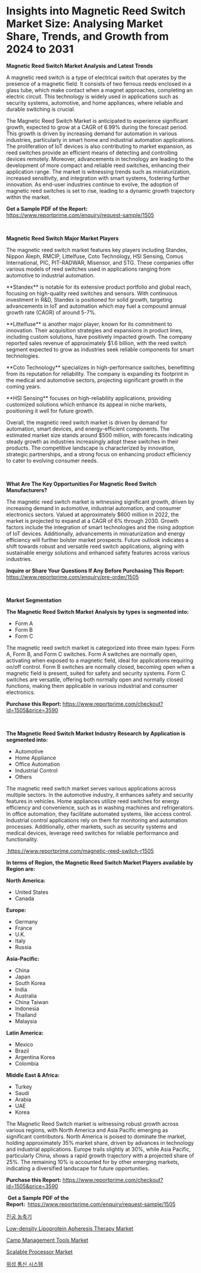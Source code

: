 <p><h1>Insights into Magnetic Reed Switch Market Size: Analysing Market Share, Trends, and Growth from 2024 to 2031</h1></p><p><strong>Magnetic Reed Switch Market Analysis and Latest Trends</strong></p>
<p><p>A magnetic reed switch is a type of electrical switch that operates by the presence of a magnetic field. It consists of two ferrous reeds enclosed in a glass tube, which make contact when a magnet approaches, completing an electric circuit. This technology is widely used in applications such as security systems, automotive, and home appliances, where reliable and durable switching is crucial.</p><p>The Magnetic Reed Switch Market is anticipated to experience significant growth, expected to grow at a CAGR of 6.99% during the forecast period. This growth is driven by increasing demand for automation in various industries, particularly in smart home and industrial automation applications. The proliferation of IoT devices is also contributing to market expansion, as reed switches provide an efficient means of detecting and controlling devices remotely. Moreover, advancements in technology are leading to the development of more compact and reliable reed switches, enhancing their application range. The market is witnessing trends such as miniaturization, increased sensitivity, and integration with smart systems, fostering further innovation. As end-user industries continue to evolve, the adoption of magnetic reed switches is set to rise, leading to a dynamic growth trajectory within the market.</p></p>
<p><strong>Get a Sample PDF of the Report:&nbsp;</strong> <a href="https://www.reportprime.com/enquiry/request-sample/1505">https://www.reportprime.com/enquiry/request-sample/1505</a></p>
<p>&nbsp;</p>
<p><strong>Magnetic Reed Switch Major Market Players</strong></p>
<p><p>The magnetic reed switch market features key players including Standex, Nippon Aleph, RMCIP, Littelfuse, Coto Technology, HSI Sensing, Comus International, PIC, PIT-RADWAR, Misensor, and STG. These companies offer various models of reed switches used in applications ranging from automotive to industrial automation.</p><p>**Standex** is notable for its extensive product portfolio and global reach, focusing on high-quality reed switches and sensors. With continuous investment in R&D, Standex is positioned for solid growth, targeting advancements in IoT and automation which may fuel a compound annual growth rate (CAGR) of around 5-7%.</p><p>**Littelfuse** is another major player, known for its commitment to innovation. Their acquisition strategies and expansions in product lines, including custom solutions, have positively impacted growth. The company reported sales revenue of approximately $1.6 billion, with the reed switch segment expected to grow as industries seek reliable components for smart technologies.</p><p>**Coto Technology** specializes in high-performance switches, benefitting from its reputation for reliability. The company is expanding its footprint in the medical and automotive sectors, projecting significant growth in the coming years. </p><p>**HSI Sensing** focuses on high-reliability applications, providing customized solutions which enhance its appeal in niche markets, positioning it well for future growth.</p><p>Overall, the magnetic reed switch market is driven by demand for automation, smart devices, and energy-efficient components. The estimated market size stands around $500 million, with forecasts indicating steady growth as industries increasingly adopt these switches in their products. The competitive landscape is characterized by innovation, strategic partnerships, and a strong focus on enhancing product efficiency to cater to evolving consumer needs.</p></p>
<p>&nbsp;</p>
<p><strong>What Are The Key Opportunities For Magnetic Reed Switch Manufacturers?</strong></p>
<p><p>The magnetic reed switch market is witnessing significant growth, driven by increasing demand in automotive, industrial automation, and consumer electronics sectors. Valued at approximately $600 million in 2022, the market is projected to expand at a CAGR of 6% through 2030. Growth factors include the integration of smart technologies and the rising adoption of IoT devices. Additionally, advancements in miniaturization and energy efficiency will further bolster market prospects. Future outlook indicates a shift towards robust and versatile reed switch applications, aligning with sustainable energy solutions and enhanced safety features across various industries.</p></p>
<p><strong>Inquire or Share Your Questions If Any Before Purchasing This Report:</strong> <a href="https://www.reportprime.com/enquiry/pre-order/1505">https://www.reportprime.com/enquiry/pre-order/1505</a></p>
<p>&nbsp;</p>
<p><strong>Market Segmentation</strong></p>
<p><strong>The Magnetic Reed Switch Market Analysis by types is segmented into:</strong></p>
<p><ul><li>Form A</li><li>Form B</li><li>Form C</li></ul></p>
<p><p>The magnetic reed switch market is categorized into three main types: Form A, Form B, and Form C switches. Form A switches are normally open, activating when exposed to a magnetic field, ideal for applications requiring on/off control. Form B switches are normally closed, becoming open when a magnetic field is present, suited for safety and security systems. Form C switches are versatile, offering both normally open and normally closed functions, making them applicable in various industrial and consumer electronics.</p></p>
<p><strong>Purchase this Report:&nbsp;</strong><a href="https://www.reportprime.com/checkout?id=1505&price=3590">https://www.reportprime.com/checkout?id=1505&price=3590</a></p>
<p>&nbsp;</p>
<p><strong>The Magnetic Reed Switch Market Industry Research by Application is segmented into:</strong></p>
<p><ul><li>Automotive</li><li>Home Appliance</li><li>Office Automation</li><li>Industrial Control</li><li>Others</li></ul></p>
<p><p>The magnetic reed switch market serves various applications across multiple sectors. In the automotive industry, it enhances safety and security features in vehicles. Home appliances utilize reed switches for energy efficiency and convenience, such as in washing machines and refrigerators. In office automation, they facilitate automated systems, like access control. Industrial control applications rely on them for monitoring and automation processes. Additionally, other markets, such as security systems and medical devices, leverage reed switches for reliable performance and functionality.</p></p>
<p><a href="https://www.reportprime.com/magnetic-reed-switch-r1505">&nbsp;https://www.reportprime.com/magnetic-reed-switch-r1505</a></p>
<p><strong>In terms of Region, the Magnetic Reed Switch Market Players available by Region are:</strong></p>
<p>
    <p> <strong> North America: </strong>
        <ul>
            <li>United States</li>
            <li>Canada</li>
        </ul>
        </p> 
    <p> <strong> Europe: </strong>
        <ul>
            <li>Germany</li>
            <li>France</li>
            <li>U.K.</li>
            <li>Italy</li>
            <li>Russia</li>
        </ul>
        </p> 
    <p> <strong> Asia-Pacific: </strong>
        <ul>
            <li>China</li>
            <li>Japan</li>
            <li>South Korea</li>
            <li>India</li>
            <li>Australia</li>
            <li>China Taiwan</li>
            <li>Indonesia</li>
            <li>Thailand</li>
            <li>Malaysia</li>
        </ul>
        </p> 
    <p> <strong> Latin America: </strong>
        <ul>
            <li>Mexico</li>
            <li>Brazil</li>
            <li>Argentina Korea</li>
            <li>Colombia</li>
        </ul>
        </p> 
    <p> <strong> Middle East & Africa: </strong>
        <ul>
            <li>Turkey</li>
            <li>Saudi</li>
            <li>Arabia</li>
            <li>UAE</li>
            <li>Korea</li>
        </ul>
    </p>
    </p>
<p><p>The Magnetic Reed Switch market is witnessing robust growth across various regions, with North America and Asia Pacific emerging as significant contributors. North America is poised to dominate the market, holding approximately 35% market share, driven by advances in technology and industrial applications. Europe trails slightly at 30%, while Asia Pacific, particularly China, shows a rapid growth trajectory with a projected share of 25%. The remaining 10% is accounted for by other emerging markets, indicating a diversified landscape for future opportunities.</p></p>
<p><strong>Purchase this Report: </strong><a href="https://www.reportprime.com/checkout?id=1505&price=3590">https://www.reportprime.com/checkout?id=1505&price=3590</a></p>
<p>&nbsp;<strong>Get a Sample PDF of the Report:&nbsp;&nbsp;</strong><a href="https://www.reportprime.com/enquiry/request-sample/1505">https://www.reportprime.com/enquiry/request-sample/1505</a></p>
<p><strong></strong></p>
<p><p><a href="https://medium.com/@macking460/%EC%A7%84%EA%B3%B5-%EB%86%8D%EC%B6%95%EA%B8%B0-%EC%8B%9C%EC%9E%A5-%EC%A1%B0%EC%82%AC-%ED%8A%B8%EB%A0%8C%EB%93%9C-%EB%8F%84%EC%A0%84-%EA%B3%BC%EC%A0%9C-%EB%B0%8F-%ED%98%81%EC%8B%A0-2024-2031-2f3879f3c455">진공 농축기</a></p><p><a href="https://issuu.com/reportprime-2/docs/low-density-lipoprotein-apheresis-t_02ed7a1b676be1">Low-density Lipoprotein Apheresis Therapy Market</a></p><p><a href="https://medium.com/@valeriecruz61/insights-into-the-camp-management-tools-market-size-which-is-expanding-with-a-12-6-713ed4e7ce6a">Camp Management Tools Market</a></p><p><a href="https://www.linkedin.com/pulse/what-driving-global-scalable-processor-market-dive-trends-j75xf?trackingId=W7gH2NjJS7uG2w%2BVcshmmg%3D%3D">Scalable Processor Market</a></p><p><a href="https://medium.com/@nargishussain12/%EC%9C%84%EC%84%B1-%ED%86%B5%EC%8B%A0-%EC%8B%9C%EC%8A%A4%ED%85%9C-%EC%8B%9C%EC%9E%A5%EC%9D%98-%EC%A3%BC%EC%9A%94-%EB%8F%99%EC%9D%B8-%EB%B6%84%EC%84%9D-2024%EB%85%84%EB%B6%80%ED%84%B0-2031%EB%85%84%EA%B9%8C%EC%A7%80%EC%9D%98-%EC%8B%9C%EC%9E%A5-%ED%8A%B8%EB%A0%8C%EB%93%9C-%EB%B0%8F-%EB%AF%B8%EB%9E%98-%EC%A0%84%EB%A7%9D-1a0d95338f71">위성 통신 시스템</a></p></p>